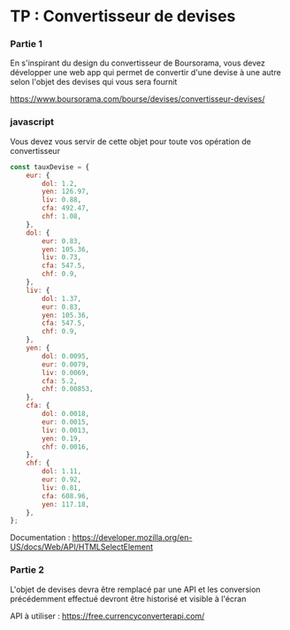 
# TP : Convertisseur de devises

### Partie 1

En s'inspirant du design du convertisseur de Boursorama, vous devez développer une web app  qui permet de convertir d'une devise à une autre selon l'objet des devises qui vous sera fournit

https://www.boursorama.com/bourse/devises/convertisseur-devises/

### javascript
Vous devez vous servir de cette objet pour toute vos opération de convertisseur
```javascript
const tauxDevise = {
    eur: {
        dol: 1.2,
        yen: 126.97,
        liv: 0.88,
        cfa: 492.47,
        chf: 1.08,
    },
    dol: {
        eur: 0.83,
        yen: 105.36,
        liv: 0.73,
        cfa: 547.5,
        chf: 0.9,
    },
    liv: {
        dol: 1.37,
        eur: 0.83,
        yen: 105.36,
        cfa: 547.5,
        chf: 0.9,
    },
    yen: {
        dol: 0.0095,
        eur: 0.0079,
        liv: 0.0069,
        cfa: 5.2,
        chf: 0.00853,
    },
    cfa: {
        dol: 0.0018,
        eur: 0.0015,
        liv: 0.0013,
        yen: 0.19,
        chf: 0.0016,
    },
    chf: {
        dol: 1.11,
        eur: 0.92,
        liv: 0.81,
        cfa: 608.96,
        yen: 117.18,
    },
};

```

Documentation : https://developer.mozilla.org/en-US/docs/Web/API/HTMLSelectElement

### Partie 2 

L'objet de devises devra être remplacé par une API et les conversion précédemment effectué devront être historisé et visible à l'écran

API à utiliser :
https://free.currencyconverterapi.com/
